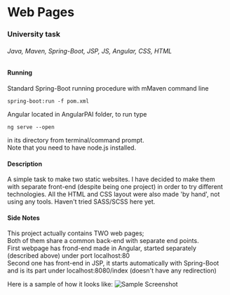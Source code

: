 # Web Pages
### University task
###### Java, Maven, Spring-Boot, JSP, JS, Angular, CSS, HTML
#### Running
Standard Spring-Boot running procedure with mMaven command line
```
spring-boot:run -f pom.xml
```
Angular located in AngularPAI folder, to run type
```
ng serve --open
```
in its directory from terminal/command prompt.  
Note that you need to have node.js installed.
#### Description
A simple task to make two static websites. I have decided to make them with separate front-end (despite being one project) in order to try different technologies.
All the HTML and CSS layout were also made 'by hand',  not using any tools. Haven't tried SASS/SCSS here yet.
#### Side Notes
This project actually contains TWO web pages;  
Both of them share a common back-end with separate end points.  
First webpage has frond-end made in Angular, started separately (described above) under port localhost:80  
Second one has front-end in JSP, it starts automatically with Spring-Boot and is its part under localhost:8080/index (doesn't have any redirection)

Here is a sample of how it looks like:
![Sample Screenshot](https://github.com/MikiWiX/University__Web-Page-Flying-Notes/blob/main/Sample.png)
